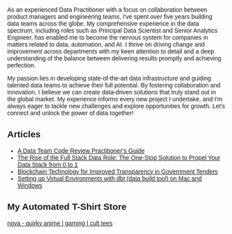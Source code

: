 
<html>
<head>
<style>
body {
  font-family: Arial, sans-serif;
}
  
.intro-text {
  font-family: 'Arial', sans-serif;
  font-size: 18px;
  line-height: 1.6;
  margin-bottom: 20px;
}

.articles-section {
  font-family: 'Roboto', sans-serif;
  font-size: 18px;
  line-height: 2;
}

.articles-section a {
  color: #1a73e8;
  text-decoration: none;
}

.articles-section a:hover {
  text-decoration: underline;
}

</style>
<link href="https://fonts.googleapis.com/css?family=Roboto&display=swap" rel="stylesheet">
</head>
<body>
<p class="intro-text">
    As an experienced Data Practitioner with a focus on collaboration between product managers and engineering teams, I've spent over five years building data teams across the globe. My comprehensive experience in the data spectrum, including roles such as Principal Data Scientist and Senior Analytics Engineer, has enabled me to become the nervous system for companies in matters related to data, automation, and AI. I thrive on driving change and improvement across departments with my keen attention to detail and a deep understanding of the balance between delivering results promptly and achieving perfection.
  </p>

  <p class="intro-text">
    My passion lies in developing state-of-the-art data infrastructure and guiding talented data teams to achieve their full potential. By fostering collaboration and innovation, I believe we can create data-driven solutions that truly stand out in the global market. My experience informs every new project I undertake, and I'm always eager to tackle new challenges and explore opportunities for growth. Let's connect and unlock the power of data together!
  </p>
  
  
<h2 class="articles-section">Articles</h2>
<div class="articles-section">
  <ul>
    <li><a href="https://medium.com/@donovanmaree/a-data-team-code-review-practitioners-guide-88abf3720cc1">A Data Team Code Review Practitioner’s Guide</a></li>
    <li><a href="https://medium.com/@donovanmaree/the-rise-of-the-full-stack-data-role-the-one-stop-solution-to-propel-your-data-stack-from-0-to-1-ae6c80591df2">The Rise of the Full Stack Data Role: The One-Stop Solution to Propel Your Data Stack from 0 to 1</a></li>
    <li><a href="https://medium.com/@donovanmaree/blockchain-technology-for-improved-transparency-in-government-tenders-eb656a88d177">Blockchain Technology for Improved Transparency in Government Tenders</a></li>
    <li><a href="https://medium.com/@donovanmaree/setting-up-virtual-environments-with-dbt-data-build-tool-on-mac-and-windows-3d62fec4aeb1">Setting up Virtual Environments with dbt (data build tool) on Mac and Windows</a></li>
  </ul>
  
 <h2 class="articles-section">My Automated T-Shirt Store</h2>
  <a href="https://www.nova.co.za">nova - quirky anime | gaming | cult tees</a></li>

</div>

  
 
